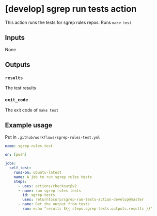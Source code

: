 # [develop] sgrep run tests action

This action runs the tests for sgrep rules repos. Runs `make test`

## Inputs

None

## Outputs

### `results`

The test results

### `exit_code`

The exit code of `make test`

## Example usage

Put in `.github/workflows/sgrep-rules-test.yml`

```yaml
name: sgrep-rules-test

on: [push]

jobs:
  self_test:
    runs-on: ubuntu-latest
    name: A job to run sgrep rules tests
    steps:
      - uses: actions/checkout@v2
      - name: run sgrep rules tests
        id: sgrep-tests
        uses: returntocorp/sgrep-run-tests-action-develop@master
      - name: Get the output from tests
        run: echo "results ${{ steps.sgrep-tests.outputs.results }}"
```
